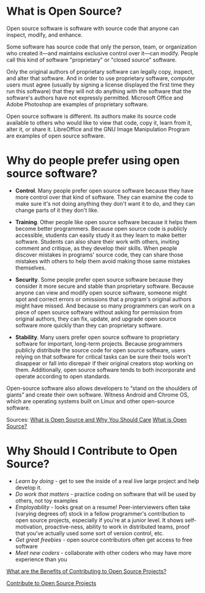 # What is Open Source?

Open source software is software with source code that anyone can inspect, modify, and enhance.

Some software has source code that only the person, team, or organization who created it—and maintains exclusive control over it—can modify. People call this kind of software "proprietary" or "closed source" software.

Only the original authors of proprietary software can legally copy, inspect, and alter that software. And in order to use proprietary software, computer users must agree (usually by signing a license displayed the first time they run this software) that they will not do anything with the software that the software's authors have not expressly permitted. Microsoft Office and Adobe Photoshop are examples of proprietary software.

Open source software is different. Its authors make its source code available to others who would like to view that code, copy it, learn from it, alter it, or share it. LibreOffice and the GNU Image Manipulation Program are examples of open source software.

# Why do people prefer using open source software?

* **Control**. Many people prefer open source software because they have more control over that kind of software. They can examine the code to make sure it's not doing anything they don't want it to do, and they can change parts of it they don't like.

* **Training**. Other people like open source software because it helps them become better programmers. Because open source code is publicly accessible, students can easily study it as they learn to make better software. Students can also share their work with others, inviting comment and critique, as they develop their skills. When people discover mistakes in programs' source code, they can share those mistakes with others to help them avoid making those same mistakes themselves.

* **Security**. Some people prefer open source software because they consider it more secure and stable than proprietary software. Because anyone can view and modify open source software, someone might spot and correct errors or omissions that a program's original authors might have missed. And because so many programmers can work on a piece of open source software without asking for permission from original authors, they can fix, update, and upgrade open source software more quickly than they can proprietary software.

* **Stability**. Many users prefer open source software to proprietary software for important, long-term projects. Because programmers publicly distribute the source code for open source software, users relying on that software for critical tasks can be sure their tools won't disappear or fall into disrepair if their original creators stop working on them. Additionally, open source software tends to both incorporate and operate according to open standards.

Open-source software also allows developers to “stand on the shoulders of giants” and create their own software. Witness Android and Chrome OS, which are operating systems built on Linux and other open-source software. 

Sources:
[What is Open Source and Why You Should Care](https://www.howtogeek.com/129967/htg-explains-what-is-open-source-software-and-why-you-should-care/)
[What is Open Source?](https://opensource.com/resources/what-open-source)


# Why Should I Contribute to Open Source?

* *Learn by doing* - get to see the inside of a real live large project and help develop it.
* *Do work that matters* - practice coding on software that will be used by others, not toy examples
* *Employability* - looks great on a resume! Peer-interviewers often take (varying degrees of) stock in a fellow programmer's contribution to open source projects, especially if you're at a junior level. It shows self-motivation, proactive-ness, ability to work in distributed teams, proof that you've actually used some sort of version control, etc.
* *Get great freebies* - open source contributors often get access to free software
* *Meet new coders* - collaborate with other coders who may have more experience than you

[What are the Benefits of Contributing to Open Source Projects?](https://stackoverflow.com/questions/1152167/what-are-the-benefits-of-contributing-to-open-source-projects)


[Contribute to Open Source Projects](http://www.makeuseof.com/tag/contribute-opensource-projects/)
